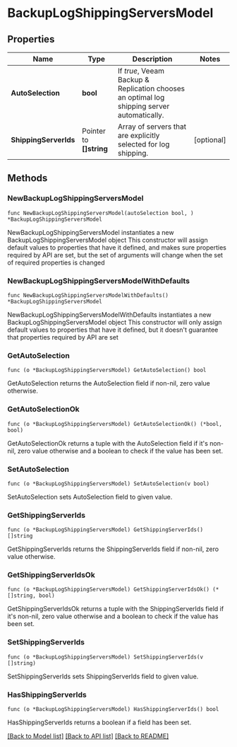 # BackupLogShippingServersModel

## Properties

Name | Type | Description | Notes
------------ | ------------- | ------------- | -------------
**AutoSelection** | **bool** | If *true*, Veeam Backup &amp; Replication chooses an optimal log shipping server automatically. | 
**ShippingServerIds** | Pointer to **[]string** | Array of servers that are explicitly selected for log shipping. | [optional] 

## Methods

### NewBackupLogShippingServersModel

`func NewBackupLogShippingServersModel(autoSelection bool, ) *BackupLogShippingServersModel`

NewBackupLogShippingServersModel instantiates a new BackupLogShippingServersModel object
This constructor will assign default values to properties that have it defined,
and makes sure properties required by API are set, but the set of arguments
will change when the set of required properties is changed

### NewBackupLogShippingServersModelWithDefaults

`func NewBackupLogShippingServersModelWithDefaults() *BackupLogShippingServersModel`

NewBackupLogShippingServersModelWithDefaults instantiates a new BackupLogShippingServersModel object
This constructor will only assign default values to properties that have it defined,
but it doesn't guarantee that properties required by API are set

### GetAutoSelection

`func (o *BackupLogShippingServersModel) GetAutoSelection() bool`

GetAutoSelection returns the AutoSelection field if non-nil, zero value otherwise.

### GetAutoSelectionOk

`func (o *BackupLogShippingServersModel) GetAutoSelectionOk() (*bool, bool)`

GetAutoSelectionOk returns a tuple with the AutoSelection field if it's non-nil, zero value otherwise
and a boolean to check if the value has been set.

### SetAutoSelection

`func (o *BackupLogShippingServersModel) SetAutoSelection(v bool)`

SetAutoSelection sets AutoSelection field to given value.


### GetShippingServerIds

`func (o *BackupLogShippingServersModel) GetShippingServerIds() []string`

GetShippingServerIds returns the ShippingServerIds field if non-nil, zero value otherwise.

### GetShippingServerIdsOk

`func (o *BackupLogShippingServersModel) GetShippingServerIdsOk() (*[]string, bool)`

GetShippingServerIdsOk returns a tuple with the ShippingServerIds field if it's non-nil, zero value otherwise
and a boolean to check if the value has been set.

### SetShippingServerIds

`func (o *BackupLogShippingServersModel) SetShippingServerIds(v []string)`

SetShippingServerIds sets ShippingServerIds field to given value.

### HasShippingServerIds

`func (o *BackupLogShippingServersModel) HasShippingServerIds() bool`

HasShippingServerIds returns a boolean if a field has been set.


[[Back to Model list]](../README.md#documentation-for-models) [[Back to API list]](../README.md#documentation-for-api-endpoints) [[Back to README]](../README.md)


